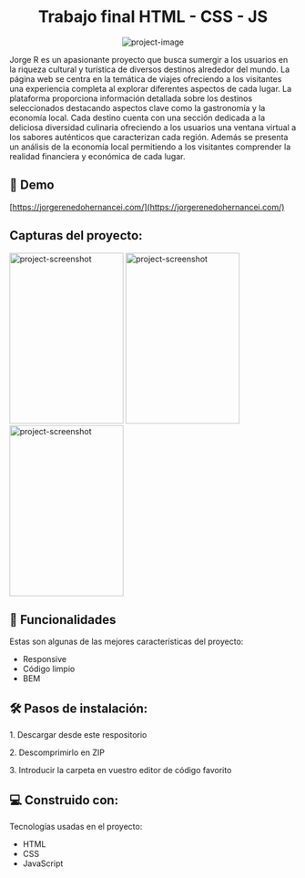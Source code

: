 <h1 align="center" id="title">Trabajo final HTML - CSS - JS</h1>

<p align="center"><img src="https://cdn.discordapp.com/attachments/731476903613038643/1198207847205457920/SLeJLwF.webp?ex=65be1104&amp;is=65ab9c04&amp;hm=2220e8e8810da873bd4ef3e09fe4038abf128fbc2b968d2167c61f1c9c18c499&amp;" alt="project-image"></p>

<p id="description">Jorge R es un apasionante proyecto que busca sumergir a los usuarios en la riqueza cultural y turística de diversos destinos alrededor del mundo. La página web se centra en la temática de viajes ofreciendo a los visitantes una experiencia completa al explorar diferentes aspectos de cada lugar. La plataforma proporciona información detallada sobre los destinos seleccionados destacando aspectos clave como la gastronomía y la economía local. Cada destino cuenta con una sección dedicada a la deliciosa diversidad culinaria ofreciendo a los usuarios una ventana virtual a los sabores auténticos que caracterizan cada región. Además se presenta un análisis de la economía local permitiendo a los visitantes comprender la realidad financiera y económica de cada lugar.</p>

<h2>🚀 Demo</h2>

[https://jorgerenedohernancei.com/](https://jorgerenedohernancei.com/)

<h2>Capturas del proyecto:</h2>

<img src="https://cdn.discordapp.com/attachments/731476903613038643/1198205652292604045/IPq3kYU.png?ex=65be0ef9&amp;is=65ab99f9&amp;hm=734683460d1d74233ed40cc25f39b371659932abfc670d796654b7b223aaf216&amp;" alt="project-screenshot" width="200" height="300/">

<img src="https://cdn.discordapp.com/attachments/731476903613038643/1198205652691079208/ZfnBCNr.png?ex=65be0ef9&amp;is=65ab99f9&amp;hm=83b13f1ec6f1ff43d53f72cdeef2cb815331c62a9c6532a3b84d858c5dd7f5b0&amp;" alt="project-screenshot" width="200" height="300/">

<img src="https://cdn.discordapp.com/attachments/731476903613038643/1198205859763851325/cPRv9kg.png?ex=65be0f2a&amp;is=65ab9a2a&amp;hm=b541d3dce0eb5d7c6254843283587029eb76c8dbeefe9c52608fae08b7c9d606&amp;" alt="project-screenshot" width="200" height="300/">

  
  
<h2>🧐 Funcionalidades</h2>

Estas son algunas de las mejores características del proyecto:

*   Responsive
*   Código limpio
*   BEM

<h2>🛠️ Pasos de instalación:</h2>

<p>1. Descargar desde este respositorio</p>

<p>2. Descomprimirlo en ZIP</p>

<p>3. Introducir la carpeta en vuestro editor de código favorito</p>

  
  
<h2>💻 Construido con:</h2>

Tecnologías usadas en el proyecto:

*   HTML
*   CSS
*   JavaScript
